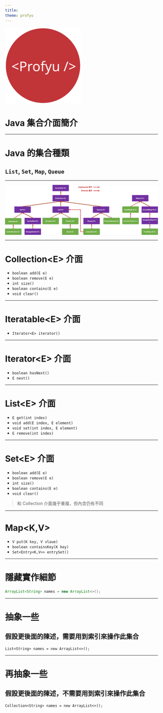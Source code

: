 ```yaml
---
title:  
theme: profyu
---
```


<!-- .slide: data-background="assets/background.png" -->
<img style='border:none;background:none;box-shadow:none;' src='assets/logo.svg' width="250"/>

# Java 集合介面簡介

---

# Java 的集合種類
## `List`, `Set`, `Map`, `Queue`

---

![collection-interface](assets/collection-interface.png)

---

# Collection&lt;E&gt; 介面

* `boolean add(E e)`
* `boolean remove(E e)`
* `int size()`
* `boolean contains(E e)`
* `void clear()`

---

# Iteratable&lt;E&gt; 介面

* `Iterator<E> iterator()`

---

# Iterator&lt;E&gt; 介面

* `boolean hasNext()`
* `E next()`

---

# List&lt;E&gt; 介面

* `E get(int index)`
* `void add(E index, E element)`
* `void set(int index, E element)`
* `E remove(int index)`

---

# Set&lt;E&gt; 介面

* `boolean add(E e)`
* `boolean remove(E e)`
* `int size()`
* `boolean contains(E e)`
* `void clear()`

> 和 Collection 介面幾乎重複，但內含仍有不同


---

# Map&lt;K,V&gt;

* `V put(K key, V vlaue)`
* `boolean containsKey(K key)`
* `Set<Entry<K,V>> entrySet()`

---

# 隱藏實作細節

```java
ArrayList<String> names = new ArrayList<>();
```

---

# 抽象一些 
## 假設更後面的陳述，需要用到索引來操作此集合

```
List<String> names = new ArrayList<>();
```

---

# 再抽象一些 
## 假設更後面的陳述，不需要用到索引來操作此集合

```
Collection<String> names = new ArrayList<>();
```



